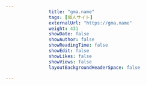 ---
                title: "gma.name"
                tags: [個人サイト]
                externalUrl: "https://gma.name"
                weight: 431
                showDate: false
                showAuthor: false
                showReadingTime: false
                showEdit: false
                showLikes: false
                showViews: false
                layoutBackgroundHeaderSpace: false
                ---

